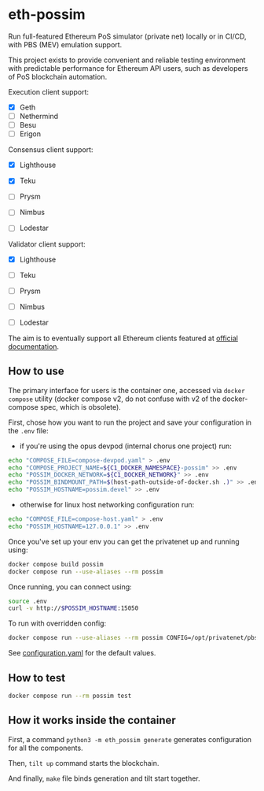 eth-possim
==========

Run full-featured Ethereum PoS simulator (private net) locally or in CI/CD,
with PBS (MEV) emulation support.

This project exists to provide convenient and reliable testing
environment with predictable performance for Ethereum API users,
such as developers of PoS blockchain automation.


Execution client support:

- [x] Geth
- [ ] Nethermind
- [ ] Besu
- [ ] Erigon

Consensus client support:

- [x] Lighthouse
- [x] Teku
- [ ] Prysm
- [ ] Nimbus
- [ ] Lodestar


Validator client support:

- [x] Lighthouse
- [ ] Teku
- [ ] Prysm
- [ ] Nimbus
- [ ] Lodestar


The aim is to eventually support all Ethereum clients featured at
[official documentation](https://ethereum.org/en/developers/docs/nodes-and-clients/).


How to use
----------

The primary interface for users is the container one,
accessed via `docker compose` utility (docker compose v2, do not confuse with
v2 of the docker-compose spec, which is obsolete).

First, chose how you want to run the project and save your configuration in the
`.env` file:

* if you're using the opus devpod (internal chorus one project) run:
```bash
echo "COMPOSE_FILE=compose-devpod.yaml" > .env
echo "COMPOSE_PROJECT_NAME=${C1_DOCKER_NAMESPACE}-possim" >> .env
echo "POSSIM_DOCKER_NETWORK=${C1_DOCKER_NETWORK}" >> .env
echo "POSSIM_BINDMOUNT_PATH=$(host-path-outside-of-docker.sh .)" >> .env
echo "POSSIM_HOSTNAME=possim.devel" >> .env
```
* otherwise for linux host networking configuration run: 
```bash
echo "COMPOSE_FILE=compose-host.yaml" > .env
echo "POSSIM_HOSTNAME=127.0.0.1" >> .env
```

Once you've set up your env you can get the privatenet up and running using:

```bash
docker compose build possim
docker compose run --use-aliases --rm possim
```

Once running, you can connect using:

```bash
source .env
curl -v http://$POSSIM_HOSTNAME:15050
```

To run with overridden config:

```bash
docker compose run --use-aliases --rm possim CONFIG=/opt/privatenet/pbs_config.yaml
```

See [configuration.yaml](./eth_possim/resources/configuration.yaml) for the default values.

How to test
-----------
```bash
docker compose run --rm possim test
```

How it works inside the container
----------------------------------
First, a command `python3 -m eth_possim generate` generates configuration for all
the components.

Then, `tilt up` command starts the blockchain.

And finally, `make` file binds generation and tilt start together.